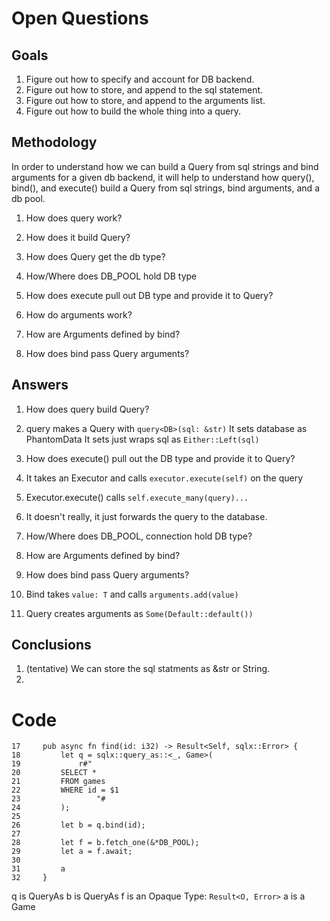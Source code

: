# Open Questions

## Goals
1. Figure out how to specify and account for DB backend.
1. Figure out how to store, and append to the sql statement.
1. Figure out how to store, and append to the arguments list.
1. Figure out how to build the whole thing into a query.

## Methodology

In order to understand how we can build a Query from sql strings and bind arguments
for a given db backend, it will help to understand how query(), bind(), and
execute() build a Query from sql strings, bind arguments, and a db pool.

1. How does query work?
  1. How does it build Query?

1. How does Query get the db type?
  1. How/Where does DB_POOL hold DB type 
  1. How does execute pull out DB type and provide it to Query?

1. How do arguments work?
  1. How are Arguments defined by bind?   
  1. How does bind pass Query arguments?

## Answers
1. How does query build Query?
  1. query makes a Query with `query<DB>(sql: &str)`
     It sets database as PhantomData
     It sets just wraps sql as `Either::Left(sql)`

1. How does execute() pull out the DB type and provide it to Query?
  1. It takes an Executor and calls `executor.execute(self)` on the query
  1. Executor.execute() calls `self.execute_many(query)...` 

  1. It doesn't really, it just forwards the query to the database.
 
1. How/Where does DB_POOL, connection hold DB type?

1. How are Arguments defined by bind?
1. How does bind pass Query arguments?
  1. Bind takes `value: T` and calls `arguments.add(value)`
  1. Query creates arguments as `Some(Default::default())`

## Conclusions
1. (tentative) We can store the sql statments as &str or String.
1. 


# Code

```
17     pub async fn find(id: i32) -> Result<Self, sqlx::Error> {
18         let q = sqlx::query_as::<_, Game>(
19             r#"
20         SELECT *
21         FROM games
22         WHERE id = $1
23                 "#
24         );
25
26         let b = q.bind(id);
27
28         let f = b.fetch_one(&*DB_POOL);
29         let a = f.await;
30
31         a
32     }
```

q is QueryAs
b is QueryAs
f is an Opaque Type: `Result<O, Error>`
a is a Game
